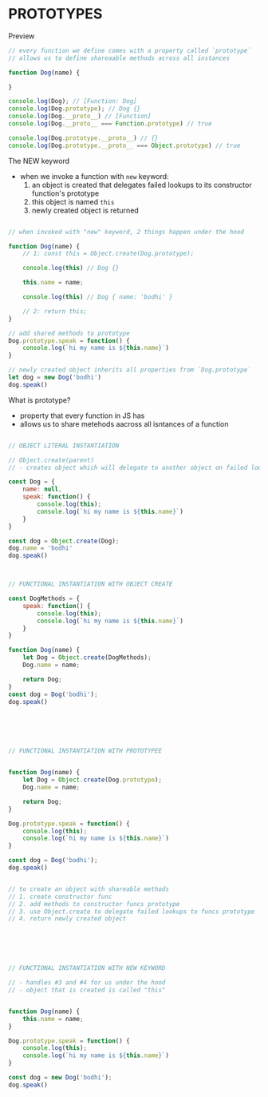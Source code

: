 
# PROTOTYPES


Preview

```js
// every function we define comes with a property called `prototype`
// allows us to define shareaable methods across all instances

function Dog(name) {

}

console.log(Dog); // [Function: Dog]
console.log(Dog.prototype); // Dog {}
console.log(Dog.__proto__) // [Function]
console.log(Dog.__proto__ === Function.prototype) // true

console.log(Dog.prototype.__proto__) // {}
console.log(Dog.prototype.__proto__ === Object.prototype) // true

```







The NEW keyword
- when we invoke a function with `new` keyword:
	1. an object is created that delegates failed lookups to its constructor function's prototype
	2. this object is named `this`
	3. newly created object is returned


```js

// when invoked with "new" keyword, 2 things happen under the hood

function Dog(name) {
	// 1: const this = Object.create(Dog.prototype);

	console.log(this) // Dog {}

	this.name = name;

	console.log(this) // Dog { name: 'bodhi' }

	// 2: return this;
}

// add shared methods to prototype
Dog.prototype.speak = function() {
	console.log(`hi my name is ${this.name}`)
}

// newly created object inherits all properties from `Dog.prototype`
let dog = new Dog('bodhi')
dog.speak()

```




What is prototype?
- property that every function in JS has
- allows us to share metehods aacross all isntances of a function





```js

// OBJECT LITERAL INSTANTIATION

// Object.create(parent)
// - creates object which will delegate to another object on failed lookups

const Dog = {
	name: null,
	speak: function() {
		console.log(this);
		console.log(`hi my name is ${this.name}`)
	}
}

const dog = Object.create(Dog);
dog.name = 'bodhi'
dog.speak()



// FUNCTIONAL INSTANTIATION WITH OBJECT CREATE

const DogMethods = {
	speak: function() {
		console.log(this);
		console.log(`hi my name is ${this.name}`)
	}
}

function Dog(name) {
	let Dog = Object.create(DogMethods);
	Dog.name = name;

	return Dog;
}
const dog = Dog('bodhi');
dog.speak()






// FUNCTIONAL INSTANTIATION WITH PROTOTYPEE


function Dog(name) {
	let Dog = Object.create(Dog.prototype);
	Dog.name = name;

	return Dog;
}

Dog.prototype.speak = function() {
	console.log(this);
	console.log(`hi my name is ${this.name}`)
}

const dog = Dog('bodhi');
dog.speak()


// to create an object with shareable methods
// 1. create constructor func
// 2. add methods to constructor funcs prototype
// 3. use Object.create to delegate failed lookups to funcs prototype
// 4. return newly created object






// FUNCTIONAL INSTANTIATION WITH NEW KEYWORD

// - handles #3 and #4 for us under the hood
// - object that is created is called "this" 


function Dog(name) {
	this.name = name;
}

Dog.prototype.speak = function() {
	console.log(this);
	console.log(`hi my name is ${this.name}`)
}

const dog = new Dog('bodhi');
dog.speak()

```



